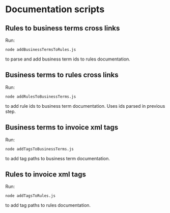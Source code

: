 # Documentation scripts

## Rules to business terms cross links

Run: 
```
node addBusinessTermsToRules.js
```
to parse and add business term ids to rules documentation.

## Business terms to rules cross links

Run: 
```
node addRulesToBusinessTerms.js
```
to add rule ids to business term documentation. Uses ids parsed in previous step.

## Business terms to invoice xml tags

Run: 
```
node addTagsToBusinessTerms.js
```
to add tag paths to business term documentation.

## Rules to invoice xml tags

Run: 
```
node addTagsToRules.js
```
to add tag paths to rules documentation.
